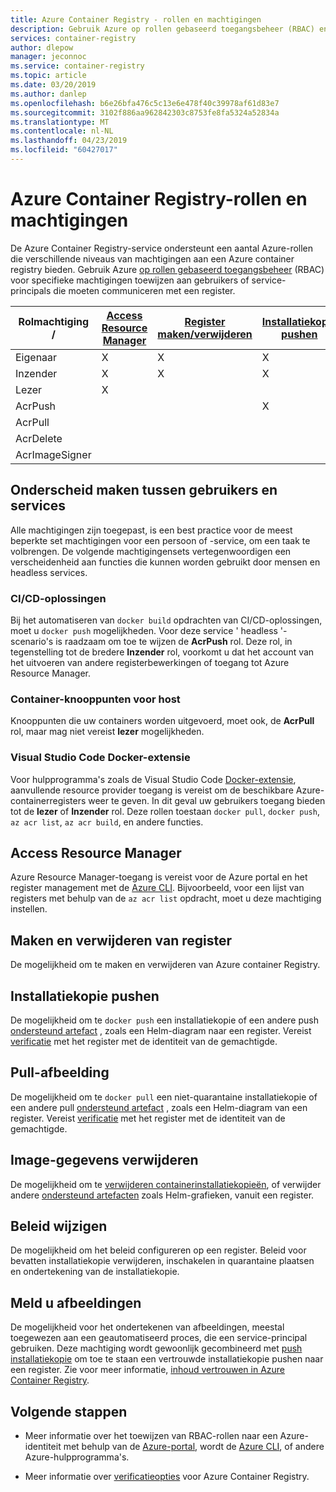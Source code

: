 ```yaml
---
title: Azure Container Registry - rollen en machtigingen
description: Gebruik Azure op rollen gebaseerd toegangsbeheer (RBAC) en beheer van identiteits- en toegangsbeheer (IAM) voor gedetailleerdere machtigingen tot resources in een Azure container registry.
services: container-registry
author: dlepow
manager: jeconnoc
ms.service: container-registry
ms.topic: article
ms.date: 03/20/2019
ms.author: danlep
ms.openlocfilehash: b6e26bfa476c5c13e6e478f40c39978af61d83e7
ms.sourcegitcommit: 3102f886aa962842303c8753fe8fa5324a52834a
ms.translationtype: MT
ms.contentlocale: nl-NL
ms.lasthandoff: 04/23/2019
ms.locfileid: "60427017"
---
```

# <a name="azure-container-registry-roles-and-permissions"></a>Azure Container Registry-rollen en machtigingen

De Azure Container Registry-service ondersteunt een aantal Azure-rollen die verschillende niveaus van machtigingen aan een Azure container registry bieden. Gebruik Azure [op rollen gebaseerd toegangsbeheer](../role-based-access-control/index.yml) (RBAC) voor specifieke machtigingen toewijzen aan gebruikers of service-principals die moeten communiceren met een register.

| Rolmachtiging /       | [Access Resource Manager](#access-resource-manager) | [Register maken/verwijderen](#create-and-delete-registry) | [Installatiekopie pushen](#push-image) | [Pull-afbeelding](#pull-image) | [Image-gegevens verwijderen](#delete-image-data) | [Beleid wijzigen](#change-policies) |   [Meld u afbeeldingen](#sign-images)  |
| ---------| --------- | --------- | --------- | --------- | --------- | --------- | --------- |
| Eigenaar | X | X | X | X | X | X |  |  
| Inzender | X | X | X |  X | X | X |  |  
| Lezer | X |  |  | X |  |  |  |
| AcrPush |  |  | X | X | |  |  |  
| AcrPull |  |  |  | X |  |  |  |  
| AcrDelete |  |  |  |  | X |  |  |
| AcrImageSigner |  |  |  |  |  |  | X |

## <a name="differentiate-users-and-services"></a>Onderscheid maken tussen gebruikers en services

Alle machtigingen zijn toegepast, is een best practice voor de meest beperkte set machtigingen voor een persoon of -service, om een taak te volbrengen. De volgende machtigingensets vertegenwoordigen een verscheidenheid aan functies die kunnen worden gebruikt door mensen en headless services.

### <a name="cicd-solutions"></a>CI/CD-oplossingen

Bij het automatiseren van `docker build` opdrachten van CI/CD-oplossingen, moet u `docker push` mogelijkheden. Voor deze service ' headless '-scenario's is raadzaam om toe te wijzen de **AcrPush** rol. Deze rol, in tegenstelling tot de bredere **Inzender** rol, voorkomt u dat het account van het uitvoeren van andere registerbewerkingen of toegang tot Azure Resource Manager.

### <a name="container-host-nodes"></a>Container-knooppunten voor host

Knooppunten die uw containers worden uitgevoerd, moet ook, de **AcrPull** rol, maar mag niet vereist **lezer** mogelijkheden.

### <a name="visual-studio-code-docker-extension"></a>Visual Studio Code Docker-extensie

Voor hulpprogramma's zoals de Visual Studio Code [Docker-extensie](https://code.visualstudio.com/docs/azure/docker), aanvullende resource provider toegang is vereist om de beschikbare Azure-containerregisters weer te geven. In dit geval uw gebruikers toegang bieden tot de **lezer** of **Inzender** rol. Deze rollen toestaan `docker pull`, `docker push`, `az acr list`, `az acr build`, en andere functies. 

## <a name="access-resource-manager"></a>Access Resource Manager

Azure Resource Manager-toegang is vereist voor de Azure portal en het register management met de [Azure CLI](/cli/azure/). Bijvoorbeeld, voor een lijst van registers met behulp van de `az acr list` opdracht, moet u deze machtiging instellen. 

## <a name="create-and-delete-registry"></a>Maken en verwijderen van register

De mogelijkheid om te maken en verwijderen van Azure container Registry.

## <a name="push-image"></a>Installatiekopie pushen

De mogelijkheid om te `docker push` een installatiekopie of een andere push [ondersteund artefact](container-registry-image-formats.md) , zoals een Helm-diagram naar een register. Vereist [verificatie](container-registry-authentication.md) met het register met de identiteit van de gemachtigde. 

## <a name="pull-image"></a>Pull-afbeelding

De mogelijkheid om te `docker pull` een niet-quarantaine installatiekopie of een andere pull [ondersteund artefact](container-registry-image-formats.md) , zoals een Helm-diagram van een register. Vereist [verificatie](container-registry-authentication.md) met het register met de identiteit van de gemachtigde.

## <a name="delete-image-data"></a>Image-gegevens verwijderen

De mogelijkheid om te [verwijderen containerinstallatiekopieën](container-registry-delete.md), of verwijder andere [ondersteund artefacten](container-registry-image-formats.md) zoals Helm-grafieken, vanuit een register.

## <a name="change-policies"></a>Beleid wijzigen

De mogelijkheid om het beleid configureren op een register. Beleid voor bevatten installatiekopie verwijderen, inschakelen in quarantaine plaatsen en ondertekening van de installatiekopie.

## <a name="sign-images"></a>Meld u afbeeldingen

De mogelijkheid voor het ondertekenen van afbeeldingen, meestal toegewezen aan een geautomatiseerd proces, die een service-principal gebruiken. Deze machtiging wordt gewoonlijk gecombineerd met [push installatiekopie](#push-image) om toe te staan een vertrouwde installatiekopie pushen naar een register. Zie voor meer informatie, [inhoud vertrouwen in Azure Container Registry](container-registry-content-trust.md).

## <a name="next-steps"></a>Volgende stappen

* Meer informatie over het toewijzen van RBAC-rollen naar een Azure-identiteit met behulp van de [Azure-portal](../role-based-access-control/role-assignments-portal.md), wordt de [Azure CLI](../role-based-access-control/role-assignments-cli.md), of andere Azure-hulpprogramma's.

* Meer informatie over [verificatieopties](container-registry-authentication.md) voor Azure Container Registry.
